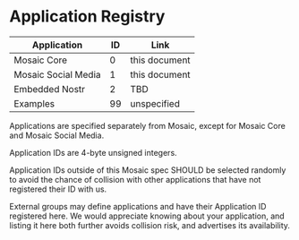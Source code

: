 # Application Registry

| Application |  ID   | Link |
|-------------|-------|------|
| Mosaic Core |     0 | this document |
| Mosaic Social Media |    1 | this document |
| Embedded Nostr |    2 | TBD |
| Examples |    99 | unspecified |

Applications are specified separately from Mosaic, except for <t>Mosaic Core</t> and
<t>Mosaic Social Media</t>.

Application IDs are 4-byte unsigned integers.

Application IDs outside of this Mosaic spec SHOULD be selected randomly to avoid
the chance of collision with other applications that have not registered their ID
with us.

External groups may define applications and have their Application ID registered here.
We would appreciate knowing about your application, and listing it here both further
avoids collision risk, and advertises its availability.
